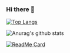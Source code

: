 ### Hi there 👋
[![Top Langs](https://github-readme-stats.vercel.app/api/top-langs/?username=ZoltanMG&layout=compact)](https://github.com/anuraghazra/github-readme-stats)

![Anurag's github stats](https://github-readme-stats.vercel.app/api?username=ZoltanMG&show_icons=true&theme=react)


[![ReadMe Card](https://github-readme-stats.vercel.app/api/pin/?username=ZoltanMG&repo=printf)](https://github.com/anuraghazra/github-readme-stats)

<!-- https://github.com/anuraghazra/github-readme-stats pagina de stats -->
